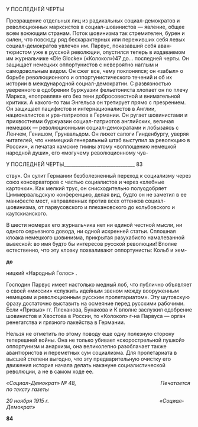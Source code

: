 У ПОСЛЕДНЕЙ ЧЕРТЫ

Превращение отдельных лиц из радикальных социал-демократов и революционных марксистов в социал-шовинистов — явление, общее всем воюющим странам. Поток шовинизма так стремителен, бурен и силен, что повсюду ряд бесхарактерных или пе­реживших себя левых социал-демократов увлечен им. Парвус, показавший себя аван­тюристом уже в русской революции, опустился теперь в издаваемом им журнальчике «Die Glocke» («Колокол»)47 до... последней черты. Он защищает немецких оппортуни­стов с невероятно наглым и самодовольным видом. Он сжег все, чему поклонялся; он «забыл» о борьбе революционного и оппортунистического течений и об их истории в международной социал-демократии. С развязностью уверенного в одобрении буржуа­зии фельетониста хлопает он по плечу Маркса, «поправляя» его без тени добросовест­ной и внимательной критики. А какого-то там Энгельса он третирует прямо с презрени­ем. Он защищает пацифистов и интернационалистов в Англии, националистов и ура-патриотов в Германии. Он ругает шовинистами и прихвостнями буржуазии социал-патриотов английских, величая немецких — революционными социал-демократами и лобызаясь с Ленчем, Генишом, Грунвальдом. Он лижет сапоги Гинденбургу, уверяя чи­тателей, что «немецкий генеральный штаб выступил за революцию в России», и печа­тая хамские гимны этому «воплощению немецкой народной души», его «могучему ре­волюционному чув-

  

У ПОСЛЕДНЕЙ ЧЕРТЫ______________________________ 83

ству». Он сулит Германии безболезненный переход к социализму через союз консерва­торов с частью социалистов и через «хлебные карточки». Как мелкий трус, он снисхо­дительно полуодобряет Циммервальдскую конференцию, делая вид, будто он не заме­тил в ее манифесте мест, направленных против всех оттенков социал-шовинизма, от парвусовского и плехановского до кольбовского и каутскианского.

В шести номерах его журнальчика нет ни единой честной мысли, ни одного серьез­ного довода, ни одной искренней статьи. Сплошная клоака немецкого шовинизма, при­крытая разухабисто намалеванной вывеской: во имя будто бы интересов русской рево­люции! Вполне естественно, что эту клоаку похваливают оппортунисты: Кольб и хем-

**до**

ницкий «Народный Голос» .

Господин Парвус имеет настолько медный лоб, что публично объявляет о своей «миссии» «служить идейным звеном между вооруженным немецким и революционным русским пролетариатом». Эту шутовскую фразу достаточно выставить на осмеяние пе­ред русскими рабочими. Если «Призыв» гг. Плеханова, Бунакова и К вполне заслужил одобрение шовинистов и Хвостова в России, то «Колокол» г-на Парвуса — орган рене­гатства и грязного лакейства в Германии.

Нельзя не отметить по этому поводу еще одну полезную сторону теперешней войны. Она не только убивает «скорострельной пушкой» оппортунизм и анархизм, она велико­лепно разоблачает также авантюристов и переметных сум социализма. Для пролетариа­та в высшей степени выгодно, что эту предварительную очистку его движения история начала делать накануне социалистической революции, а не в самом ходе ее.

_«Социал-Демократ» № 48,                                                          Печатается по тексту газеты_

_20 ноября 1915 г.                                                                            «Социал-Демократ»_

  

**84**